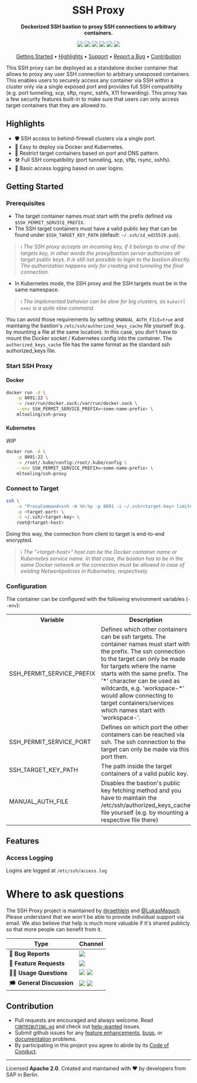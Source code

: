 <h1 align="center">
    SSH Proxy
</h1>

<p align="center">
    <strong>Dockerized SSH bastion to proxy SSH connections to arbitrary containers.</strong>
</p>

<p align="center">
    <a href="https://hub.docker.com/r/mltooling/ssh-proxy" title="Docker Image Version"><img src="https://images.microbadger.com/badges/version/mltooling/ssh-proxy.svg"></a>
    <a href="https://hub.docker.com/r/mltooling/ssh-proxy" title="Docker Pulls"><img src="https://img.shields.io/docker/pulls/mltooling/ssh-proxy.svg"></a>
    <a href="https://hub.docker.com/r/mltooling/ssh-proxy" title="Docker Image Metadata"><img src="https://images.microbadger.com/badges/image/mltooling/ssh-proxy.svg"></a>
    <a href="https://github.com/ml-tooling/ssh-proxy/blob/develop/LICENSE" title="SSH Proxy License"><img src="https://img.shields.io/badge/License-Apache%202.0-green.svg"></a>
    <a href="https://gitter.im/ml-tooling/community" title="Chat on Gitter"><img src="https://badges.gitter.im/ml-tooling/community.svg"></a>
    <a href="https://twitter.com/mltooling" title="ML Tooling on Twitter"><img src="https://img.shields.io/twitter/follow/mltooling.svg?style=social"></a>
</p>

<p align="center">
  <a href="#getting-started">Getting Started</a> •
  <a href="#highlights">Highlights</a> •
  <a href="#where-to-ask-questions">Support</a> •
  <a href="https://github.com/ml-tooling/ssh-proxy/issues/new?labels=bug&template=01_bug-report.md">Report a Bug</a> •
  <a href="#contribution">Contribution</a>
</p>

This SSH proxy can be deployed as a standalone docker container that allows to proxy any user SSH connection to arbitrary unexposed containers. This enables users to securely access any container via SSH within a cluster only via a single exposed port and provides full SSH compatibility (e.g. port tunneling, scp, sftp, rsync, sshfs, X11 forwarding). This proxy has a few security features built-in to make sure that users can only access target containers that they are allowed to.

## Highlights

- 🛡 SSH access to behind-firewall clusters via a single port.
- 🐳 Easy to deploy via Docker and Kubernetes.
- 🔐 Restrict target containers based on port and DNS pattern.
- 🛠 Full SSH compatibility (port tunneling, scp, sftp, rsync, sshfs).
- 📄 Basic access logging based on user logins.

## Getting Started

### Prerequisites

- The target container names must start with the prefix defined via `$SSH_PERMIT_SERVICE_PREFIX`.
- The SSH target containers must have a valid public key that can be found under `$SSH_TARGET_KEY_PATH` (default: `~/.ssh/id_ed25519.pub`).

> ℹ️ _The SSH proxy accepts an incoming key, if it belongs to one of the targets key, in other words the proxy/bastion server authorizes all target public keys. It is still not possible to login to the bastion directly. The authorization happens only for creating and tunneling the final connection._

- In Kubernetes mode, the SSH proxy and the SSH targets must be in the same namespace.

> ℹ️ _The implemented behavior can be slow for big clusters, as `kubectl exec` is a quite slow command._

You can avoid those requirements by setting `$MANUAL_AUTH_FILE=true` and maintaing the bastion's `/etc/ssh/authorized_keys_cache` file yourself (e.g. by mounting a file at the same location). In this case, you don't have to mount the Docker socket / Kubernetes config into the container. The `authorized_keys_cache` file has the same format as the standard ssh authorized_keys file.

### Start SSH Proxy

#### Docker

```bash
docker run -d \
    -p 8091:22 \
    -v /var/run/docker.sock:/var/run/docker.sock \
    --env SSH_PERMIT_SERVICE_PREFIX=<some-name-prefix> \
    mltooling/ssh-proxy
```

#### Kubernetes

_WIP_

```bash
docker run -d \
    -p 8091:22 \
    -v /root/.kube/config:/root/.kube/config \
    --env SSH_PERMIT_SERVICE_PREFIX=<some-name-prefix> \
    mltooling/ssh-proxy
```

### Connect to Target

```bash
ssh \
    -o "ProxyCommand=ssh -W %h:%p -p 8091 -i ~/.ssh/<target-key> limited-user@<ssh-proxy-host>" \
    -p <target-port> \
    -i ~/.ssh/<target-key> \
    root@<target-host>
```

Doing this way, the connection from client to target is end-to-end encrypted.

> ℹ️ _The "\<target-host\>" host can be the Docker container name or Kubernetes service name. In that case, the bastion has to be in the same Docker network or the connection must be allowed in case of existing Networkpolicies in Kubernetes, respectively._

### Configuration

The container can be configured with the following environment variables (`--env`):

<table>
    <tr>
        <th>Variable</th>
        <th>Description</th>
        <th>Default</th>
    </tr>
    <tr>
        <td>SSH_PERMIT_SERVICE_PREFIX</td>
        <td>Defines which other containers can be ssh targets. The container names must start with the prefix. The ssh connection to the target can only be made for targets where the name starts with the same prefix. The '*' character can be used as wildcards, e.g. 'workspace-*' would allow connecting to target containers/services which names start with 'workspace-'.
        </td>
        <td>*</td>
    </tr>
    <tr>
        <td>SSH_PERMIT_SERVICE_PORT</td>
        <td>Defines on which port the other containers can be reached via ssh. The ssh connection to the target can only be made via this port then.</td>
        <td>22</td>
    </tr>
    <tr>
        <td>SSH_TARGET_KEY_PATH</td>
        <td>The path inside the target containers of a valid public key.</td>
        <td>~/.ssh/id_ed25519.pub</td>
    </tr>
    <tr>
        <td>MANUAL_AUTH_FILE</td>
        <td>Disables the bastion's public key fetching method and you have to maintain the /etc/ssh/authorized_keys_cache file yourself (e.g. by mounting a respective file there)</td>
        <td>false</td>
    </tr>
</table>

## Features

### Access Logging

Logins are logged at `/etc/ssh/access.log`

# Where to ask questions

The SSH Proxy project is maintained by [@raethlein](https://twitter.com/raethlein) and [@LukasMasuch](https://twitter.com/LukasMasuch). Please understand that we won't be able
to provide individual support via email. We also believe that help is much more
valuable if it's shared publicly so that more people can benefit from it.

| Type                     | Channel                                              |
| ------------------------ | ------------------------------------------------------ |
| 🚨 **Bug Reports**       | <a href="https://github.com/ml-tooling/ssh-proxy/issues?utf8=%E2%9C%93&q=is%3Aopen+is%3Aissue+label%3Abug+sort%3Areactions-%2B1-desc+" title="Open Bug Report"><img src="https://img.shields.io/github/issues/ml-tooling/ssh-proxy/bug.svg"></a>                                 |
| 🎁 **Feature Requests**  | <a href="https://github.com/ml-tooling/ssh-proxy/issues?q=is%3Aopen+is%3Aissue+label%3Afeature-request+sort%3Areactions-%2B1-desc" title="Open Feature Request"><img src="https://img.shields.io/github/issues/ml-tooling/ssh-proxy/feature-request.svg?label=feature%20requests"></a>                                 |
| 👩‍💻 **Usage Questions**   |  <a href="https://stackoverflow.com/questions/tagged/ml-tooling" title="Open Question on Stackoverflow"><img src="https://img.shields.io/badge/stackoverflow-ml--tooling-orange.svg"></a> <a href="https://gitter.im/ml-tooling/community" title="Chat on Gitter"><img src="https://badges.gitter.im/ml-tooling/community.svg"></a> |
| 🗯 **General Discussion** | <a href="https://gitter.im/ml-tooling/community" title="Chat on Gitter"><img src="https://badges.gitter.im/ml-tooling/community.svg"></a>  <a href="https://twitter.com/mltooling" title="ML Tooling on Twitter"><img src="https://img.shields.io/twitter/follow/mltooling.svg?style=social"></a>                  |

## Contribution

- Pull requests are encouraged and always welcome. Read [`CONTRIBUTING.md`](https://github.com/ml-tooling/ssh-proxy/tree/master/CONTRIBUTING.md) and check out [help-wanted](https://github.com/ml-tooling/ssh-proxy/issues?utf8=%E2%9C%93&q=is%3Aopen+is%3Aissue+label%3A"help+wanted"+sort%3Areactions-%2B1-desc+) issues.
- Submit github issues for any [feature enhancements](https://github.com/ml-tooling/ssh-proxy/issues/new?assignees=&labels=feature-request&template=02_feature-request.md&title=), [bugs](https://github.com/ml-tooling/ssh-proxy/issues/new?assignees=&labels=bug&template=01_bug-report.md&title=), or [documentation](https://github.com/ml-tooling/ssh-proxy/issues/new?assignees=&labels=enhancement%2C+docs&template=03_documentation.md&title=) problems.
- By participating in this project you agree to abide by its [Code of Conduct](https://github.com/ml-tooling/ssh-proxy/tree/master/CODE_OF_CONDUCT.md).

---

Licensed **Apache 2.0**. Created and maintained with ❤️ by developers from SAP in Berlin. 